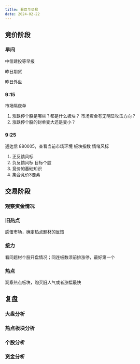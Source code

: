 ```yaml
---
title: 看盘与交易
date: 2024-02-22
---
```


## 竞价阶段

### 早间
中信建投等早报

昨日期货

昨日外盘


### 9:15
市场隔夜单
1. 涨跌停个股是哪些？都是什么板块？	 市场资金有无明显攻击方向？
2. 涨跌停个股的封单变大还是变小？
### 9:25
通达信 880005，查看当前市场环境
板块指数
情绪风标
1. 正反馈风标
2. 负反馈风标
目标个股
1. 竞价的基础知识
2. 集合竞价3要素
## 交易阶段

### 观察资金情况

### 旧热点

感悟市场，确定热点题材的反馈

### 接力
看同题材个股开盘情况；同连板数须前排涨停，最好第一个

### 热点
观察热点板块，购买旧人气或者涨幅最快

## 复盘

### 大盘分析

### 热点板块分析

### 个股分析

### 资金分析

